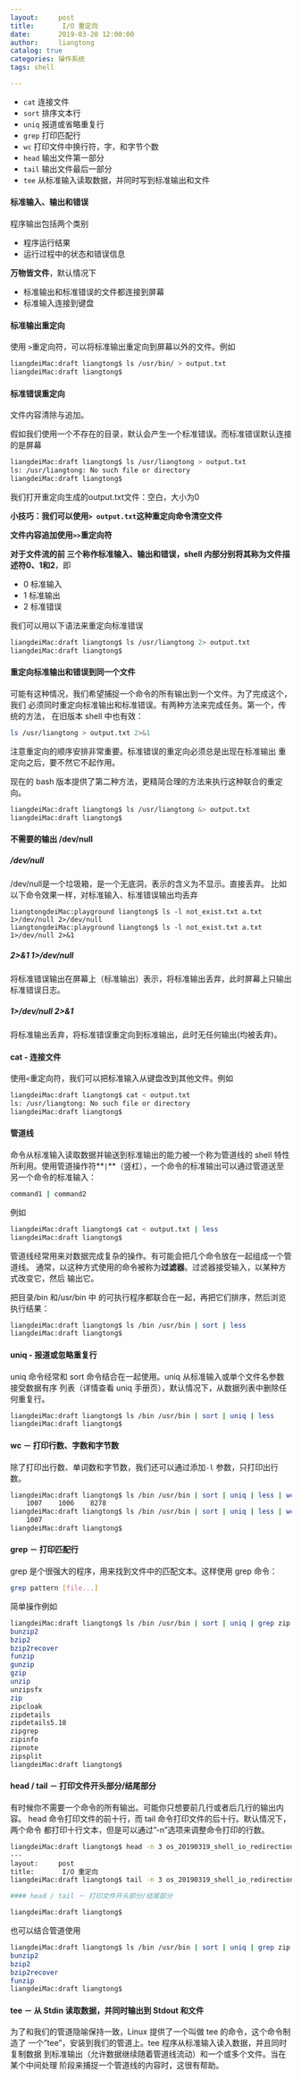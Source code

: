 ```yaml
---
layout:     post
title:       I/O 重定向
date:       2019-03-20 12:00:00
author:     liangtong
catalog: true
categories: 操作系统
tags: shell

---
```


  

+ `cat`  连接文件
+ `sort`  排序文本行
+ `uniq`   报道或省略重复行
+ `grep` 打印匹配行
+ `wc`  打印文件中换行符，字，和字节个数
+ `head` 输出文件第一部分
+ `tail` 输出文件最后一部分
+ `tee` 从标准输入读取数据，并同时写到标准输出和文件







#### 标准输入、输出和错误

程序输出包括两个类别

+ 程序运行结果
+ 运行过程中的状态和错误信息

**万物皆文件**，默认情况下

+ 标准输出和标准错误的文件都连接到屏幕
+ 标准输入连接到键盘



#### 标准输出重定向

使用 `>`重定向符，可以将标准输出重定向到屏幕以外的文件。例如

```bash
liangdeiMac:draft liangtong$ ls /usr/bin/ > output.txt
liangdeiMac:draft liangtong$ 
```

#### 标准错误重定向

文件内容清除与追加。

假如我们使用一个不存在的目录，默认会产生一个标准错误。而标准错误默认连接的是屏幕

```bash
liangdeiMac:draft liangtong$ ls /usr/liangtong > output.txt
ls: /usr/liangtong: No such file or directory
liangdeiMac:draft liangtong$ 
```

我们打开重定向生成的output.txt文件：空白，大小为0

**小技巧：我们可以使用`> output.txt`这种重定向命令清空文件**

**文件内容追加使用`>>`重定向符**



**对于文件流的前 三个称作标准输入、输出和错误，shell 内部分别将其称为文件描述符0、1和2**，即

+ 0 标准输入
+ 1 标准输出
+ 2 标准错误

我们可以用以下语法来重定向标准错误

```bash
liangdeiMac:draft liangtong$ ls /usr/liangtong 2> output.txt
liangdeiMac:draft liangtong$ 
```



#### 重定向标准输出和错误到同一个文件

可能有这种情况，我们希望捕捉一个命令的所有输出到一个文件。为了完成这个，我们 必须同时重定向标准输出和标准错误。有两种方法来完成任务。第一个，传统的方法， 在旧版本 shell 中也有效：

```bash
ls /usr/liangtong > output.txt 2>&1
```

注意重定向的顺序安排非常重要。标准错误的重定向必须总是出现在标准输出 重定向之后，要不然它不起作用。

现在的 bash 版本提供了第二种方法，更精简合理的方法来执行这种联合的重定向。

```bash
liangdeiMac:draft liangtong$ ls /usr/liangtong &> output.txt
liangdeiMac:draft liangtong$ 
```



#### 不需要的输出 /dev/null

##### /dev/null

/dev/null是一个垃圾箱，是一个无底洞，表示的含义为不显示。直接丢弃。
比如以下命令效果一样，对标准输入、标准错误输出均丢弃

```Shell
liangtongdeiMac:playground liangtong$ ls -l not_exist.txt a.txt 1>/dev/null 2>/dev/null
liangtongdeiMac:playground liangtong$ ls -l not_exist.txt a.txt 1>/dev/null 2>&1
```

##### 2>&1 1>/dev/null 

将标准错误输出在屏幕上（标准输出）表示，将标准输出丢弃，此时屏幕上只输出标准错误日志。

##### 1>/dev/null 2>&1

将标准输出丢弃，将标准错误重定向到标准输出，此时无任何输出(均被丢弃)。



#### cat -  连接文件

使用`<`重定向符，我们可以把标准输入从键盘改到其他文件。例如

```bash
liangdeiMac:draft liangtong$ cat < output.txt 
ls: /usr/liangtong: No such file or directory
liangdeiMac:draft liangtong$ 
```



#### 管道线

命令从标准输入读取数据并输送到标准输出的能力被一个称为管道线的 shell 特性所利用。使用管道操作符**`|`**（竖杠），一个命令的标准输出可以通过管道送至另一个命令的标准输入：

```bash
command1 | command2
```

例如

```bash
liangdeiMac:draft liangtong$ cat < output.txt | less
liangdeiMac:draft liangtong$ 
```

管道线经常用来对数据完成复杂的操作。有可能会把几个命令放在一起组成一个管道线。 通常，以这种方式使用的命令被称为**过滤器**。过滤器接受输入，以某种方式改变它，然后 输出它。



把目录/bin 和/usr/bin 中 的可执行程序都联合在一起，再把它们排序，然后浏览执行结果：

```bash
liangdeiMac:draft liangtong$ ls /bin /usr/bin | sort | less
liangdeiMac:draft liangtong$ 
```



#### uniq - 报道或忽略重复行

uniq 命令经常和 sort 命令结合在一起使用。uniq 从标准输入或单个文件名参数接受数据有序 列表（详情查看 uniq 手册页），默认情况下，从数据列表中删除任何重复行。

```bash
liangdeiMac:draft liangtong$ ls /bin /usr/bin | sort | uniq | less
liangdeiMac:draft liangtong$ 
```



#### wc － 打印行数、字数和字节数



除了打印出行数、单词数和字节数，我们还可以通过添加`-l` 参数，只打印出行数。

```bash
liangdeiMac:draft liangtong$ ls /bin /usr/bin | sort | uniq | less | wc
    1007    1006    8278
liangdeiMac:draft liangtong$ ls /bin /usr/bin | sort | uniq | less | wc -l
    1007
liangdeiMac:draft liangtong$ 
```



#### grep － 打印匹配行

grep 是个很强大的程序，用来找到文件中的匹配文本。这样使用 grep 命令：

```bash
grep pattern [file...]
```

简单操作例如

```bash
liangdeiMac:draft liangtong$ ls /bin /usr/bin | sort | uniq | grep zip
bunzip2
bzip2
bzip2recover
funzip
gunzip
gzip
unzip
unzipsfx
zip
zipcloak
zipdetails
zipdetails5.18
zipgrep
zipinfo
zipnote
zipsplit
liangdeiMac:draft liangtong$ 
```



#### head / tail － 打印文件开头部分/结尾部分

有时候你不需要一个命令的所有输出。可能你只想要前几行或者后几行的输出内容。 head 命令打印文件的前十行，而 tail 命令打印文件的后十行。默认情况下，两个命令 都打印十行文本，但是可以通过”-n”选项来调整命令打印的行数。

```bash
liangdeiMac:draft liangtong$ head -n 3 os_20190319_shell_io_redirection.md 
---
layout:     post
title:       I/O 重定向
liangdeiMac:draft liangtong$ tail -n 3 os_20190319_shell_io_redirection.md 

#### head / tail － 打印文件开头部分/结尾部分

liangdeiMac:draft liangtong$ 
```



也可以结合管道使用

```bash
liangdeiMac:draft liangtong$ ls /bin /usr/bin | sort | uniq | grep zip | head -n 4
bunzip2
bzip2
bzip2recover
funzip
liangdeiMac:draft liangtong$ 
```



#### tee － 从 Stdin 读取数据，并同时输出到 Stdout 和文件

为了和我们的管道隐喻保持一致，Linux 提供了一个叫做 tee 的命令，这个命令制造了 一个”tee”，安装到我们的管道上。tee 程序从标准输入读入数据，并且同时复制数据 到标准输出（允许数据继续随着管道线流动）和一个或多个文件。当在某个中间处理 阶段来捕捉一个管道线的内容时，这很有帮助。

